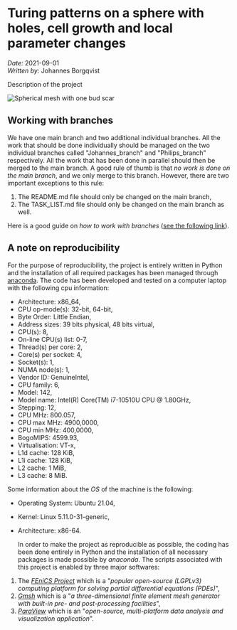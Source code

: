 # Turing patterns on a sphere with holes, cell growth and local parameter changes
*Date:* 2021-09-01<br>
*Written by:* Johannes Borgqvist<br>


Description of the project

![Spherical mesh with one bud scar](mesh_one_bud_scar.png)








## Working with branches
We have one main branch and two additional individual branches. All the work that should be done individually should be managed on the two individual branches called "Johannes\_branch" and "Philips\_branch" respectively. All the work that has been done in parallel should then be merged to the main branch. A good rule of thumb is that *no work is done on the main branch*, and we only merge to this branch. However, there are two important exceptions to this rule:

1. The README.md file should only be changed on the main branch,
2. The TASK_LIST.md file should only be changed on the main branch as well. 

Here is a good guide on *how to work with branches* ([see the following link](https://thenewstack.io/dont-mess-with-the-master-working-with-branches-in-git-and-github/)).



## A note on reproducibility
For the purpose of reproducibility, the project is entirely written in Python and the installation of all required packages has been managed through [anaconda](https://docs.anaconda.com/anaconda/install/index.html). The code has been developed and tested on a computer laptop with the following cpu information:

* Architecture:                    x86_64,
* CPU op-mode(s):                  32-bit, 64-bit,
* Byte Order:                      Little Endian,                                                                                                      
* Address sizes:                   39 bits physical, 48 bits virtual,                                                                                  
* CPU(s):                          8,
* On-line CPU(s) list:             0-7,
* Thread(s) per core:              2,
* Core(s) per socket:              4,
* Socket(s):                       1,
* NUMA node(s):                    1,
* Vendor ID:                       GenuineIntel,
* CPU family:                      6,
* Model:                           142,
* Model name:                      Intel(R) Core(TM) i7-10510U CPU @ 1.80GHz,
* Stepping:                        12,
* CPU MHz:                         800.057,
* CPU max MHz:                     4900,0000,
* CPU min MHz:                     400,0000,
* BogoMIPS:                        4599.93,
* Virtualisation:                  VT-x,
* L1d cache:                       128 KiB,
* L1i cache:                       128 KiB,
* L2 cache:                        1 MiB,
* L3 cache:                        8 MiB.

Some information about the *OS* of the machine is the following:

* Operating System: Ubuntu 21.04, 
* Kernel: Linux 5.11.0-31-generic,
* Architecture: x86-64.

	In order to make the project as reproducible as possible, the coding has been done entirely in Python and the installation of all necessary packages is made possible by *anaconda*. The scripts associated with this project is enabled by three major softwares:
	
1. The [*FEniCS Project*](https://fenicsproject.org/) which is a "*popular open-source (LGPLv3) computing platform for solving partial differential equations (PDEs)*",
2. [*Gmsh*](https://gmsh.info/) which is a "*a three-dimensional finite element mesh generator with built-in pre- and post-processing facilities*",
3. [*ParaView*](https://www.paraview.org/) which is an "*open-source, multi-platform data analysis and visualization application*".



